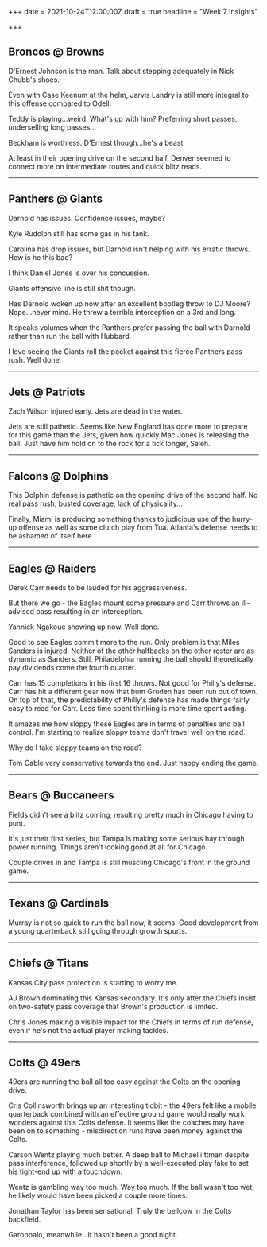 +++
date = 2021-10-24T12:00:00Z
draft = true
headline = "Week 7 Insights"

+++
## Broncos @ Browns

D'Ernest Johnson is the man. Talk about stepping adequately in Nick Chubb's shoes.

Even with Case Keenum at the helm, Jarvis Landry is still more integral to this offense compared to Odell.

Teddy is playing...weird. What's up with him? Preferring short passes, underselling long passes...

Beckham is worthless. D'Ernest though...he's a beast.

At least in their opening drive on the second half, Denver seemed to connect more on intermediate routes and quick blitz reads.

***

## Panthers @ Giants

Darnold has issues. Confidence issues, maybe?

Kyle Rudolph still has some gas in his tank.

Carolina has drop issues, but Darnold isn't helping with his erratic throws. How is he this bad?

I think Daniel Jones is over his concussion.

Giants offensive line is still shit though.

Has Darnold woken up now after an excellent bootleg throw to DJ Moore? Nope...never mind. He threw a terrible interception on a 3rd and long.

It speaks volumes when the Panthers prefer passing the ball with Darnold rather than run the ball with Hubbard.

I love seeing the Giants roll the pocket against this fierce Panthers pass rush. Well done.

***

## Jets @ Patriots

Zach Wilson injured early. Jets are dead in the water.

Jets are still pathetic. Seems like New England has done more to prepare for this game than the Jets, given how quickly Mac Jones is releasing the ball. Just have him hold on to the rock for a tick longer, Saleh.

***

## Falcons @ Dolphins

This Dolphin defense is pathetic on the opening drive of the second half. No real pass rush, busted coverage, lack of physicality...

Finally, Miami is producing something thanks to judicious use of the hurry-up offense as well as some clutch play from Tua. Atlanta's defense needs to be ashamed of itself here.

***

## Eagles @ Raiders

Derek Carr needs to be lauded for his aggressiveness.

But there we go - the Eagles mount some pressure and Carr throws an ill-advised pass resulting in an interception.

Yannick Ngakoue showing up now. Well done.

Good to see Eagles commit more to the run. Only problem is that Miles Sanders is injured. Neither of the other halfbacks on the other roster are as dynamic as Sanders. Still, Philadelphia running the ball should theoretically pay dividends come the fourth quarter.

Carr has 15 completions in his first 16 throws. Not good for Philly's defense. Carr has hit a different gear now that bum Gruden has been run out of town. On top of that, the predictability of Philly's defense has made things fairly easy to read for Carr. Less time spent thinking is more time spent acting.

It amazes me how sloppy these Eagles are in terms of penalties and ball control. I'm starting to realize sloppy teams don't travel well on the road.

Why do I take sloppy teams on the road?

Tom Cable very conservative towards the end. Just happy ending the game.

***

## Bears @ Buccaneers

Fields didn't see a blitz coming, resulting pretty much in Chicago having to punt.

It's just their first series, but Tampa is making some serious hay through power running. Things aren't looking good at all for Chicago.

Couple drives in and Tampa is still muscling Chicago's front in the ground game.

***

## Texans @ Cardinals

Murray is not so quick to run the ball now, it seems. Good development from a young quarterback still going through growth spurts.

***

## Chiefs @ Titans

Kansas City pass protection is starting to worry me.

AJ Brown dominating this Kansas secondary. It's only after the Chiefs insist on two-safety pass coverage that Brown's production is limited.

Chris Jones making a visible impact for the Chiefs in terms of run defense, even if he's not the actual player making tackles.

***

## Colts @ 49ers

49ers are running the ball all too easy against the Colts on the opening drive.

Cris Collinsworth brings up an interesting tidbit - the 49ers felt like a mobile quarterback combined with an effective ground game would really work wonders against this Colts defense. It seems like the coaches may have been on to something - misdirection runs have been money against the Colts.

Carson Wentz playing much better. A deep ball to Michael iIttman despite pass interference, followed up shortly by a well-executed play fake to set his tight-end up with a touchdown.

Wentz is gambling way too much. Way too much. If the ball wasn't too wet, he likely would have been picked a couple more times.

Jonathan Taylor has been sensational. Truly the bellcow in the Colts backfield.

Garoppalo, meanwhile...it hasn't been a good night.